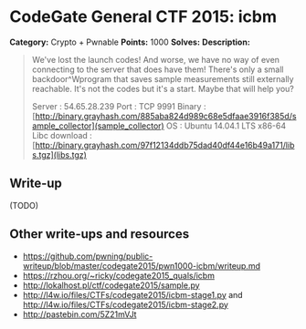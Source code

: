 # CodeGate General CTF 2015: icbm

**Category:** Crypto + Pwnable
**Points:** 1000
**Solves:** 
**Description:** 

> We've lost the launch codes! And worse, we have no way of even connecting to
> the server that does have them! There's only a small backdoor^Wprogram that
> saves sample measurements still externally reachable. It's not the codes but
> it's a start. Maybe that will help you?
> 
> Server : 54.65.28.239
> Port : TCP 9991
> Binary : [http://binary.grayhash.com/885aba824d989c68e5dfaae3916f385d/sample_collector](sample_collector)
> OS : Ubuntu 14.04.1 LTS x86-64
> Libc download  : [http://binary.grayhash.com/97f12134ddb75dad40df44e16b49a171/libs.tgz](libs.tgz)

## Write-up

(TODO)

## Other write-ups and resources

* <https://github.com/pwning/public-writeup/blob/master/codegate2015/pwn1000-icbm/writeup.md>
* <https://rzhou.org/~ricky/codegate2015_quals/icbm>
* <http://lokalhost.pl/ctf/codegate2015/sample.py>
* <http://l4w.io/files/CTFs/codegate2015/icbm-stage1.py> and <http://l4w.io/files/CTFs/codegate2015/icbm-stage2.py>
* <http://pastebin.com/5Z21mVJt>